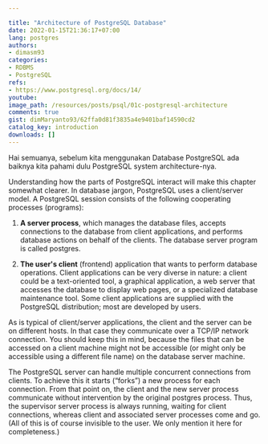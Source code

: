 ```yaml
---

title: "Architecture of PostgreSQL Database"
date: 2022-01-15T21:36:17+07:00
lang: postgres
authors:
- dimasm93
categories:
- RDBMS
- PostgreSQL
refs: 
- https://www.postgresql.org/docs/14/
youtube: 
image_path: /resources/posts/psql/01c-postgresql-architecture
comments: true
gist: dimMaryanto93/62ffa0d81f3835a4e9401baf14590cd2
catalog_key: introduction
downloads: []
---
```


Hai semuanya, sebelum kita menggunakan Database PostgreSQL ada baiknya kita pahami dulu PostgreSQL system architecture-nya. 

<!--more-->

Understanding how the parts of PostgreSQL interact will make this chapter somewhat clearer. In database jargon, PostgreSQL uses a client/server model. A PostgreSQL session consists of the following cooperating processes (programs):

1. **A server process**, which manages the database files, accepts connections to the database from client applications, and performs database actions on behalf of the clients. The database server program is called postgres.

2. **The user's client** (frontend) application that wants to perform database operations. Client applications can be very diverse in nature: a client could be a text-oriented tool, a graphical application, a web server that accesses the database to display web pages, or a specialized database maintenance tool. Some client applications are supplied with the PostgreSQL distribution; most are developed by users.

As is typical of client/server applications, the client and the server can be on different hosts. In that case they communicate over a TCP/IP network connection. You should keep this in mind, because the files that can be accessed on a client machine might not be accessible (or might only be accessible using a different file name) on the database server machine.

The PostgreSQL server can handle multiple concurrent connections from clients. To achieve this it starts (“forks”) a new process for each connection. From that point on, the client and the new server process communicate without intervention by the original postgres process. Thus, the supervisor server process is always running, waiting for client connections, whereas client and associated server processes come and go. (All of this is of course invisible to the user. We only mention it here for completeness.)